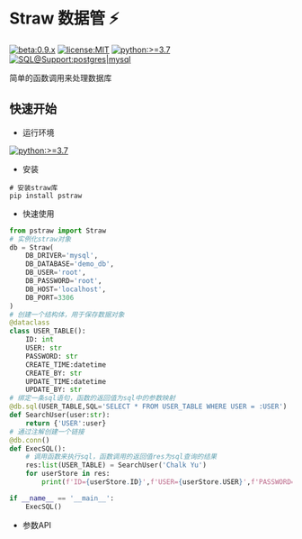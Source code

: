 # Straw 数据管 :zap:
[![beta:0.9.x](https://img.shields.io/badge/Beta-0.9.x-yellow)](https://pypi.org/project/pstraw/) [![license:MIT](https://img.shields.io/badge/License-MIT-green)](https://github.com/pskelecton/straw/blob/master/pstraw/LICENSE) [![python:>=3.7](https://img.shields.io/badge/Python-%3E%3D%203.7-blue)](https://www.python.org/downloads/) [![SQL@Support:postgres|mysql](https://img.shields.io/badge/SQL%40Support-postgres%20%7C%20mysql-lightgrey)](https://github.com/pskelecton/straw) 

简单的函数调用来处理数据库

## 快速开始

- 运行环境

[![python:>=3.7](https://img.shields.io/badge/Python-%3E%3D%203.7-blue)](https://www.python.org/downloads/)

- 安装
```shell
# 安装straw库
pip install pstraw
```

- 快速使用
```python
from pstraw import Straw
# 实例化straw对象
db = Straw(
    DB_DRIVER='mysql',
    DB_DATABASE='demo_db',
    DB_USER='root',
    DB_PASSWORD='root',
    DB_HOST='localhost',
    DB_PORT=3306
)
# 创建一个结构体，用于保存数据对象
@dataclass
class USER_TABLE():
    ID: int
    USER: str
    PASSWORD: str
    CREATE_TIME:datetime
    CREATE_BY: str
    UPDATE_TIME:datetime
    UPDATE_BY: str
# 绑定一条sql语句，函数的返回值为sql中的参数映射
@db.sql(USER_TABLE,SQL='SELECT * FROM USER_TABLE WHERE USER = :USER')
def SearchUser(user:str):
    return {'USER':user}
# 通过注解创建一个链接
@db.conn()
def ExecSQL():
    # 调用函数来执行sql，函数调用的返回值res为sql查询的结果
    res:list(USER_TABLE) = SearchUser('Chalk Yu')
    for userStore in res:
        print(f'ID={userStore.ID}',f'USER={userStore.USER}',f'PASSWORD={userStore.PASSWORD}')

if __name__ == '__main__':
    ExecSQL()

```

- 参数API
